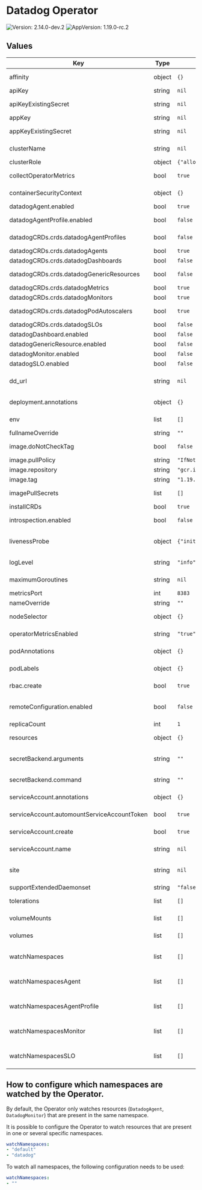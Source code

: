 # Datadog Operator

![Version: 2.14.0-dev.2](https://img.shields.io/badge/Version-2.14.0--dev.2-informational?style=flat-square) ![AppVersion: 1.19.0-rc.2](https://img.shields.io/badge/AppVersion-1.19.0--rc.2-informational?style=flat-square)

## Values

| Key | Type | Default | Description |
|-----|------|---------|-------------|
| affinity | object | `{}` | Allows to specify affinity for Datadog Operator PODs |
| apiKey | string | `nil` | Your Datadog API key |
| apiKeyExistingSecret | string | `nil` | Use existing Secret which stores API key instead of creating a new one |
| appKey | string | `nil` | Your Datadog APP key |
| appKeyExistingSecret | string | `nil` | Use existing Secret which stores APP key instead of creating a new one |
| clusterName | string | `nil` | Set a unique cluster name reporting from the Datadog Operator. |
| clusterRole | object | `{"allowCreatePodsExec":false,"allowReadAllResources":false}` | Set specific configuration for the cluster role |
| collectOperatorMetrics | bool | `true` | Configures an openmetrics check to collect operator metrics |
| containerSecurityContext | object | `{}` | A security context defines privileges and access control settings for a container. |
| datadogAgent.enabled | bool | `true` | Enables Datadog Agent controller |
| datadogAgentProfile.enabled | bool | `false` | If true, enables DatadogAgentProfile controller (beta). Requires v1.5.0+ |
| datadogCRDs.crds.datadogAgentProfiles | bool | `false` | Set to true to deploy the DatadogAgentProfile CRD |
| datadogCRDs.crds.datadogAgents | bool | `true` | Set to true to deploy the DatadogAgents CRD |
| datadogCRDs.crds.datadogDashboards | bool | `false` | Set to true to deploy the DatadogDashboard CRD |
| datadogCRDs.crds.datadogGenericResources | bool | `false` | Set to true to deploy the DatadogGenericResource CRD |
| datadogCRDs.crds.datadogMetrics | bool | `true` | Set to true to deploy the DatadogMetrics CRD |
| datadogCRDs.crds.datadogMonitors | bool | `true` | Set to true to deploy the DatadogMonitors CRD |
| datadogCRDs.crds.datadogPodAutoscalers | bool | `true` | Set to true to deploy the DatadogPodAutoscalers CRD |
| datadogCRDs.crds.datadogSLOs | bool | `false` | Set to true to deploy the DatadogSLO CRD |
| datadogDashboard.enabled | bool | `false` | Enables the Datadog Dashboard controller |
| datadogGenericResource.enabled | bool | `false` | Enables the Datadog Generic Resource controller |
| datadogMonitor.enabled | bool | `false` | Enables the Datadog Monitor controller |
| datadogSLO.enabled | bool | `false` | Enables the Datadog SLO controller |
| dd_url | string | `nil` | The host of the Datadog intake server to send Agent data to, only set this option if you need the Agent to send data to a custom URL |
| deployment.annotations | object | `{}` | Allows setting additional annotations for the deployment resource |
| env | list | `[]` | Define any environment variables to be passed to the operator. |
| fullnameOverride | string | `""` |  |
| image.doNotCheckTag | bool | `false` | Permit skipping operator image tag compatibility with the chart. |
| image.pullPolicy | string | `"IfNotPresent"` | Define the pullPolicy for Datadog Operator image |
| image.repository | string | `"gcr.io/datadoghq/operator"` | Repository to use for Datadog Operator image |
| image.tag | string | `"1.19.0-rc.2"` | Define the Datadog Operator version to use |
| imagePullSecrets | list | `[]` | Datadog Operator repository pullSecret (ex: specify docker registry credentials) |
| installCRDs | bool | `true` | Set to true to deploy the Datadog's CRDs |
| introspection.enabled | bool | `false` | If true, enables introspection feature (beta). Requires v1.4.0+ |
| livenessProbe | object | `{"initialDelaySeconds":15,"periodSeconds":10}` | Add default livenessProbe settings. HTTP GET is not configurable as it is hardcoded in the Operator. |
| logLevel | string | `"info"` | Set Datadog Operator log level (debug, info, error, panic, fatal) |
| maximumGoroutines | string | `nil` | Override default goroutines threshold for the health check failure. |
| metricsPort | int | `8383` | Port used for OpenMetrics endpoint |
| nameOverride | string | `""` | Override name of app |
| nodeSelector | object | `{}` | Allows to schedule Datadog Operator on specific nodes |
| operatorMetricsEnabled | string | `"true"` | Enable forwarding of Datadog Operator metrics and events to Datadog. |
| podAnnotations | object | `{}` | Allows setting additional annotations for Datadog Operator PODs |
| podLabels | object | `{}` | Allows setting additional labels for for Datadog Operator PODs |
| rbac.create | bool | `true` | Specifies whether the RBAC resources should be created |
| remoteConfiguration.enabled | bool | `false` | If true, enables Remote Configuration in the Datadog Operator (beta). Requires clusterName, API and App keys to be set. |
| replicaCount | int | `1` | Number of instances of Datadog Operator |
| resources | object | `{}` | Set resources requests/limits for Datadog Operator PODs |
| secretBackend.arguments | string | `""` | Specifies the space-separated arguments passed to the command that implements the secret backend api |
| secretBackend.command | string | `""` | Specifies the path to the command that implements the secret backend api |
| serviceAccount.annotations | object | `{}` | Allows setting additional annotations for service account |
| serviceAccount.automountServiceAccountToken | bool | `true` | Specifies whether the service account token should be automatically mounted |
| serviceAccount.create | bool | `true` | Specifies whether a service account should be created |
| serviceAccount.name | string | `nil` | The name of the service account to use. If not set name is generated using the fullname template |
| site | string | `nil` | The site of the Datadog intake to send data to (documentation: https://docs.datadoghq.com/getting_started/site/) |
| supportExtendedDaemonset | string | `"false"` | If true, supports using ExtendedDaemonSet CRD |
| tolerations | list | `[]` | Allows to schedule Datadog Operator on tainted nodes |
| volumeMounts | list | `[]` | Specify additional volumes to mount in the container |
| volumes | list | `[]` | Specify additional volumes to mount in the container |
| watchNamespaces | list | `[]` | Restricts the Operator to watch its managed resources on specific namespaces unless CRD-specific watchNamespaces properties are set |
| watchNamespacesAgent | list | `[]` | Restricts the Operator to watch DatadogAgent resources on specific namespaces. Requires v1.8.0+ |
| watchNamespacesAgentProfile | list | `[]` | Restricts the Operator to watch DatadogAgentProfile resources on specific namespaces. Requires v1.8.0+ |
| watchNamespacesMonitor | list | `[]` | Restricts the Operator to watch DatadogMonitor resources on specific namespaces. Requires v1.8.0+ |
| watchNamespacesSLO | list | `[]` | Restricts the Operator to watch DatadogSLO resources on specific namespaces. Requires v1.8.0+ |

## How to configure which namespaces are watched by the Operator.

By default, the Operator only watches resources (`DatadogAgent`, `DatadogMonitor`) that are present in the same namespace.

It is possible to configure the Operator to watch resources that are present in one or several specific namespaces.

```yaml
watchNamespaces:
- "default"
- "datadog"
```

To watch all namespaces, the following configuration needs to be used:

```yaml
watchNamespaces:
- ""
```